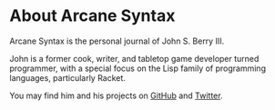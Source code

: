 # About Arcane Syntax

Arcane Syntax is the personal journal of John S. Berry III.

John is a former cook, writer, and tabletop game developer turned programmer, with a special focus on the Lisp family of programming languages, particularly Racket.

You may find him and his projects on [GitHub](https://github.com/jarcane) and [Twitter](http://twitter.com/j_arcane).
